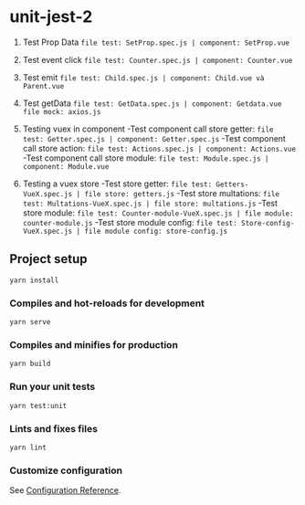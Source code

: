 # unit-jest-2

1. Test Prop Data
   `file test: SetProp.spec.js | component: SetProp.vue`

2. Test event click
   `file test: Counter.spec.js | component: Counter.vue`

3. Test emit
   `file test: Child.spec.js | component: Child.vue và Parent.vue`

4. Test getData
   `file test: GetData.spec.js | component: Getdata.vue file mock: axios.js`

5. Testing vuex in component
   -Test component call store getter: `file test: Getter.spec.js | component: Getter.spec.js`
   -Test component call store action: `file test: Actions.spec.js | component: Actions.vue`
   -Test component call store module: `file test: Module.spec.js | component: Module.vue`
6. Testing a vuex store
   -Test store getter: `file test: Getters-VueX.spec.js | file store: getters.js`
   -Test store multations: `file test: Multations-VueX.spec.js | file store: multations.js`
   -Test store module: `file test: Counter-module-VueX.spec.js | file module: counter-module.js`
   -Test store module config: `file test: Store-config-VueX.spec.js | file module config: store-config.js`

## Project setup

```
yarn install
```

### Compiles and hot-reloads for development

```
yarn serve
```

### Compiles and minifies for production

```
yarn build
```

### Run your unit tests

```
yarn test:unit
```

### Lints and fixes files

```
yarn lint
```

### Customize configuration

See [Configuration Reference](https://cli.vuejs.org/config/).
